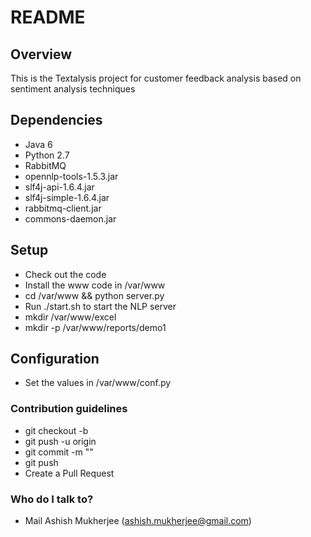 # README #

## Overview

This is the Textalysis project for customer feedback analysis based on sentiment analysis techniques

## Dependencies

* Java 6
* Python 2.7
* RabbitMQ
* opennlp-tools-1.5.3.jar
* slf4j-api-1.6.4.jar
* slf4j-simple-1.6.4.jar
* rabbitmq-client.jar
* commons-daemon.jar

## Setup

* Check out the code
* Install the www code in /var/www 
* cd /var/www && python server.py
* Run ./start.sh to start the NLP server
* mkdir /var/www/excel
* mkdir -p /var/www/reports/demo1

## Configuration

* Set the values in /var/www/conf.py
### Contribution guidelines ###

* git checkout -b <branch>
* git push -u origin <branch>
* git commit -m "<message>" <files>
* git push
* Create a Pull Request

### Who do I talk to? ###

* Mail Ashish Mukherjee (ashish.mukherjee@gmail.com)